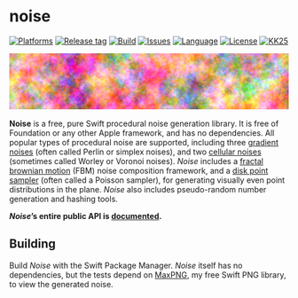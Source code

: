 # noise

[![Platforms](https://img.shields.io/badge/platform-any-lightgrey.svg)](https://swift.org/)
[![Release tag](https://img.shields.io/github/release/kelvin13/noise.svg)](https://github.com/kelvin13/noise/releases)
[![Build](https://travis-ci.org/kelvin13/noise.svg?branch=master)](https://travis-ci.org/kelvin13/noise)
[![Issues](https://img.shields.io/github/issues/kelvin13/noise.svg)](https://github.com/kelvin13/noise/issues?state=open)
[![Language](https://img.shields.io/badge/version-swift_4-ffa020.svg)](https://swift.org/)
[![License](https://img.shields.io/badge/license-GPL3-ff3079.svg)](https://github.com/kelvin13/noise/blob/master/COPYING)
[![KK25](https://img.shields.io/badge/karlie-kloss-e030ff.svg)](https://www.google.com/search?q=karlie+kloss)

![](doc/1.0.0/png/banner_FBM.png)

**Noise** is a free, pure Swift procedural noise generation library. It is free of Foundation or any other Apple framework, and has no dependencies. All popular types of procedural noise are supported, including three [gradient noises](https://en.wikipedia.org/wiki/Perlin_noise) (often called Perlin or simplex noises), and two [cellular noises](https://en.wikipedia.org/wiki/Worley_noise) (sometimes called Worley or Voronoi noises). *Noise* includes a [fractal brownian motion](https://thebookofshaders.com/13/) (FBM) noise composition framework, and a [disk point sampler](https://en.wikipedia.org/wiki/Supersampling#Poisson_disc) (often called a Poisson sampler), for generating visually even point distributions in the plane. *Noise* also includes pseudo-random number generation and hashing tools.

***Noise*’s entire public API is [documented](doc/1.0.0).**

## Building

Build *Noise* with the Swift Package Manager. *Noise* itself has no dependencies, but the tests depend on [MaxPNG](https://github.com/kelvin13/maxpng), my free Swift PNG library, to view the generated noise.
